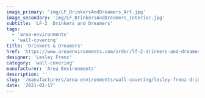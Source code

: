 ```yaml
---
image_primary: 'img/LF_DrinkersAndDreamers_Art.jpg'
image_secondary: 'img/LF_DrinkersAndDreamers_Interior.jpg'
subtitle: 'LF-2  Drinkers and Dreamers'
tags:
  - 'area-environments'
  - 'wall-covering'
title: 'Drinkers & Dreamers'
href: 'https://www.areaenvironments.com/order/lf-2-drinkers-and-dreamers'
designer: 'Lesley Frenz'
category: 'wall-covering'
manufacturer: 'Area Environments'
description: ''
slug: '/manufacturers/area-environments/wall-covering/lesley-frenz-drinkers-dreamers'
date: '2021-02-17'
---
```


